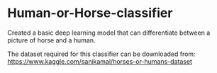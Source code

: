 # Human-or-Horse-classifier
Created a basic deep learning model that can differentiate between a picture of horse and a human.

The dataset required for this classifier can be downloaded from:
https://www.kaggle.com/sanikamal/horses-or-humans-dataset  
